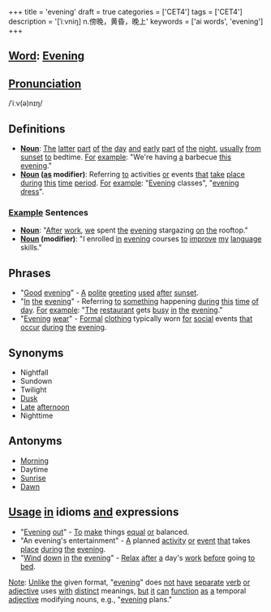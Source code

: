 +++
title = 'evening'
draft = true
categories = ['CET4']
tags = ['CET4']
description = '[ˈiːvniŋ] n.傍晚，黄昏，晚上'
keywords = ['ai words', 'evening']
+++

## [Word](/post/word/): [Evening](/post/evening/)

## [Pronunciation](/post/pronunciation/)
/ˈiːv(ə)nɪŋ/

## Definitions
- **[Noun](/post/noun/)**: [The](/post/the/) [latter](/post/latter/) [part](/post/part/) [of](/post/of/) [the](/post/the/) [day](/post/day/) [and](/post/and/) [early](/post/early/) [part](/post/part/) [of](/post/of/) [the](/post/the/) [night](/post/night/), [usually](/post/usually/) [from](/post/from/) [sunset](/post/sunset/) [to](/post/to/) bedtime. [For](/post/for/) [example](/post/example/): "We're having [a](/post/a/) barbecue [this](/post/this/) [evening](/post/evening/)."
- **[Noun](/post/noun/) ([as](/post/as/) modifier)**: Referring [to](/post/to/) activities [or](/post/or/) events [that](/post/that/) [take](/post/take/) [place](/post/place/) [during](/post/during/) [this](/post/this/) [time](/post/time/) [period](/post/period/). [For](/post/for/) [example](/post/example/): "[Evening](/post/evening/) classes", "[evening](/post/evening/) [dress](/post/dress/)".

### [Example](/post/example/) Sentences
- **[Noun](/post/noun/)**: "[After](/post/after/) [work](/post/work/), [we](/post/we/) spent [the](/post/the/) [evening](/post/evening/) stargazing [on](/post/on/) [the](/post/the/) rooftop."
- **[Noun](/post/noun/) (modifier)**: "I enrolled [in](/post/in/) [evening](/post/evening/) courses [to](/post/to/) [improve](/post/improve/) [my](/post/my/) [language](/post/language/) skills."

## Phrases
- "[Good](/post/good/) [evening](/post/evening/)" - [A](/post/a/) [polite](/post/polite/) [greeting](/post/greeting/) [used](/post/used/) [after](/post/after/) [sunset](/post/sunset/).
- "[In](/post/in/) [the](/post/the/) [evening](/post/evening/)" - Referring [to](/post/to/) [something](/post/something/) happening [during](/post/during/) [this](/post/this/) [time](/post/time/) [of](/post/of/) [day](/post/day/). [For](/post/for/) [example](/post/example/): "[The](/post/the/) [restaurant](/post/restaurant/) gets [busy](/post/busy/) [in](/post/in/) [the](/post/the/) [evening](/post/evening/)."
- "[Evening](/post/evening/) [wear](/post/wear/)" - [Formal](/post/formal/) [clothing](/post/clothing/) typically worn [for](/post/for/) [social](/post/social/) events [that](/post/that/) [occur](/post/occur/) [during](/post/during/) [the](/post/the/) [evening](/post/evening/).

## Synonyms
- Nightfall
- Sundown
- Twilight
- [Dusk](/post/dusk/)
- [Late](/post/late/) [afternoon](/post/afternoon/)
- Nighttime

## Antonyms
- [Morning](/post/morning/)
- Daytime
- [Sunrise](/post/sunrise/)
- [Dawn](/post/dawn/)

## [Usage](/post/usage/) [in](/post/in/) idioms [and](/post/and/) expressions
- "[Evening](/post/evening/) [out](/post/out/)" - [To](/post/to/) [make](/post/make/) things [equal](/post/equal/) [or](/post/or/) balanced.
- "An evening's entertainment" - [A](/post/a/) planned [activity](/post/activity/) [or](/post/or/) [event](/post/event/) [that](/post/that/) takes [place](/post/place/) [during](/post/during/) [the](/post/the/) [evening](/post/evening/).
- "[Wind](/post/wind/) [down](/post/down/) [in](/post/in/) [the](/post/the/) [evening](/post/evening/)" - [Relax](/post/relax/) [after](/post/after/) [a](/post/a/) day's [work](/post/work/) [before](/post/before/) going [to](/post/to/) [bed](/post/bed/). 

[Note](/post/note/): [Unlike](/post/unlike/) [the](/post/the/) given format, "[evening](/post/evening/)" does [not](/post/not/) [have](/post/have/) [separate](/post/separate/) [verb](/post/verb/) [or](/post/or/) [adjective](/post/adjective/) uses [with](/post/with/) [distinct](/post/distinct/) meanings, [but](/post/but/) [it](/post/it/) [can](/post/can/) [function](/post/function/) [as](/post/as/) [a](/post/a/) temporal [adjective](/post/adjective/) modifying nouns, e.g., "[evening](/post/evening/) plans."
